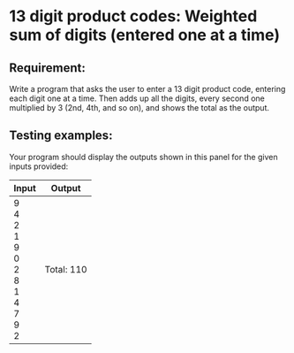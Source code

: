 # 13 digit product codes: Weighted sum of digits (entered one at a time)

## Requirement:

Write a program that asks the user to enter a 13 digit product code,
entering each digit one at a time.
Then adds up all the digits, every second one multiplied by 3 (2nd, 4th, and
so on), and shows the total as the output.

## Testing examples:

Your program should display the outputs shown in this panel for the given
inputs provided:

| Input                                                         | Output     |
| ------------------------------------------------------------- | ---------- |
| 9<br>4<br>2<br>1<br>9<br>0<br>2<br>8<br>1<br>4<br>7<br>9<br>2 | Total: 110 |
